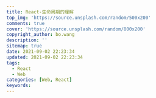 ```yaml
---
title: React-生命周期的理解
top_img: 'https://source.unsplash.com/random/500x200'
comments: true
cover: 'https://source.unsplash.com/random/800x200'
copyright_author: bo.wang
description: ''
sitemap: true
date: 2021-09-02 22:23:34
updated: 2021-09-02 22:23:34
tags:
  - React
  - Web
categories: [Web, React]
keywords:
---
```


